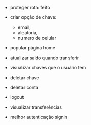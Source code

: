* proteger rota: feito
* criar opção de chave:
 	- email,
	- aleatoria,
	- numero de celular

* popular página home
* atualizar saldo quando transferir
* visualizar chaves que o usuário tem
* deletar chave
* deletar conta
* logout 
* visualizar transferências
* melhor autenticação signin 